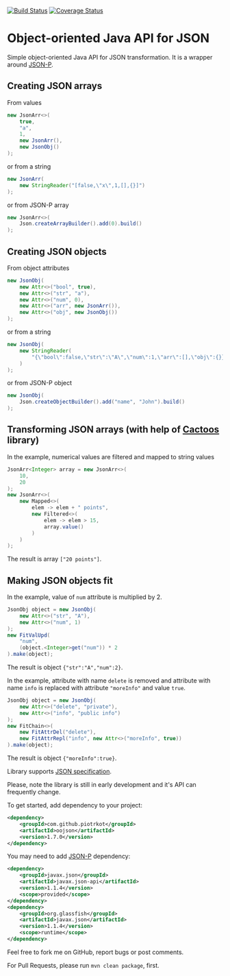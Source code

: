 [![Build Status](https://travis-ci.org/piotrkot/oojson.svg?branch=master)](https://travis-ci.org/piotrkot/oojson)
[![Coverage Status](https://coveralls.io/repos/github/piotrkot/oojson/badge.svg?branch=master)](https://coveralls.io/github/piotrkot/oojson?branch=master)

# Object-oriented Java API for JSON

Simple object-oriented Java API for JSON transformation. It is a wrapper around
[JSON-P](https://javaee.github.io/jsonp/).

## Creating JSON arrays

From values

```java
new JsonArr<>(
    true,
    "a",
    1,
    new JsonArr(),
    new JsonObj()
);
```

or from a string

```java
new JsonArr(
    new StringReader("[false,\"x\",1,[],{}]")
);
```

or from JSON-P array

```java
new JsonArr<>(
    Json.createArrayBuilder().add(0).build()
);
```

## Creating JSON objects

From object attributes

```java
new JsonObj(
    new Attr<>("bool", true),
    new Attr<>("str", "a"),
    new Attr<>("num", 0),
    new Attr<>("arr", new JsonArr()),
    new Attr<>("obj", new JsonObj())
);
```

or from a string

```java
new JsonObj(
    new StringReader(
        "{\"bool\":false,\"str\":\"A\",\"num\":1,\"arr\":[],\"obj\":{}}"
    )
);
```

or from JSON-P object

```java
new JsonObj(
    Json.createObjectBuilder().add("name", "John").build()
);
```

## Transforming JSON arrays (with help of [Cactoos](http://www.cactoos.org/) library)

In the example, numerical values are filtered and mapped to string values

```java
JsonArr<Integer> array = new JsonArr<>(
    10,
    20
);
new JsonArr<>(
    new Mapped<>(
        elem -> elem + " points",
        new Filtered<>(
            elem -> elem > 15,
            array.value()
        )
    )
);
```

The result is array `["20 points"]`.

## Making JSON objects fit

In the example, value of `num` attribute is multiplied by 2.

```java
JsonObj object = new JsonObj(
    new Attr<>("str", "A"),
    new Attr<>("num", 1)
);
new FitValUpd(
    "num",
    (object.<Integer>get("num")) * 2
).make(object);
```

The result is object `{"str":"A","num":2}`.

In the example, attribute with name `delete` is removed and attribute
with name `info` is replaced with attribute `"moreInfo"` and value `true`.

```java
JsonObj object = new JsonObj(
    new Attr<>("delete", "private"),
    new Attr<>("info", "public info")
);
new FitChain<>(
    new FitAttrDel("delete"),
    new FitAttrRepl("info", new Attr<>("moreInfo", true))
).make(object);
```

The result is object `{"moreInfo":true}`.

Library supports [JSON specification](https://json.org/).

Please, note the library is still in early development and it's API can
frequently change.

To get started, add dependency to your project:
```xml
<dependency>
    <groupId>com.github.piotrkot</groupId>
    <artifactId>oojson</artifactId>
    <version>1.7.0</version>
</dependency>
```

You may need to add [JSON-P](https://javaee.github.io/jsonp/) dependency:
```xml
<dependency>
    <groupId>javax.json</groupId>
    <artifactId>javax.json-api</artifactId>
    <version>1.1.4</version>
    <scope>provided</scope>
</dependency>
<dependency>
    <groupId>org.glassfish</groupId>
    <artifactId>javax.json</artifactId>
    <version>1.1.4</version>
    <scope>runtime</scope>
</dependency>
```

Feel free to fork me on GitHub, report bugs or post comments.

For Pull Requests, please run `mvn clean package`, first.
